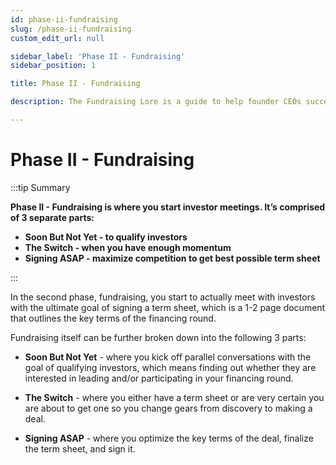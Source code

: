 ```yaml
---
id: phase-ii-fundraising
slug: /phase-ii-fundraising
custom_edit_url: null

sidebar_label: 'Phase II - Fundraising'
sidebar_position: 1

title: Phase II - Fundraising

description: The Fundraising Lore is a guide to help founder CEOs successfully raise early-stage VC financing from Silicon Valley investors.

---
```


# Phase II - Fundraising

:::tip Summary

**Phase II - Fundraising is where you start investor meetings. It’s comprised of 3 separate parts:**
- **Soon But Not Yet - to qualify investors**
- **The Switch - when you have enough momentum**
- **Signing ASAP - maximize competition to get best possible term sheet**

:::

In the second phase, fundraising, you start to actually meet with investors with the ultimate goal of signing a term sheet, which is a 1-2 page document that outlines the key terms of the financing round.

Fundraising itself can be further broken down into the following 3 parts:

- **Soon But Not Yet** - where you kick off parallel conversations with the goal of qualifying investors, which means finding out whether they are interested in leading and/or participating in your financing round.

- **The Switch** - where you either have a term sheet or are very certain you are about to get one so you change gears from discovery to making a deal.

- **Signing ASAP** - where you optimize the key terms of the deal, finalize the term sheet, and sign it.